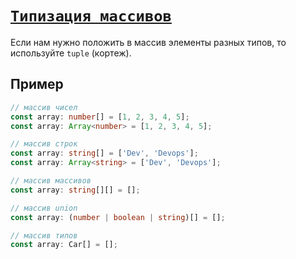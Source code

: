 # [`Типизация массивов`](../index.md)

Если нам нужно положить в массив элементы разных типов, то используйте `tuple` (кортеж).

## Пример

```ts
// массив чисел
const array: number[] = [1, 2, 3, 4, 5];
const array: Array<number> = [1, 2, 3, 4, 5];

// массив строк
const array: string[] = ['Dev', 'Devops'];
const array: Array<string> = ['Dev', 'Devops'];

// массив массивов
const array: string[][] = [];

// массив union
const array: (number | boolean | string)[] = [];

// массив типов
const array: Car[] = [];
```

